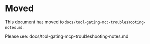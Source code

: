 # Moved

This document has moved to `docs/tool-gating-mcp-troubleshooting-notes.md`.

Please see: docs/tool-gating-mcp-troubleshooting-notes.md

